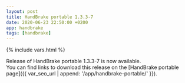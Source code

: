 ```yaml
---
layout: post
title: HandBrake portable 1.3.3-7
date: 2020-06-23 22:50:00 +0200
app: handbrake
tags: [handbrake]
---
```

{% include vars.html %}

Release of HandBrake portable 1.3.3-7 is now available.<br />
You can find links to download this release on the [HandBrake portable page]({{ var_seo_url | append: '/app/handbrake-portable/' }}).
